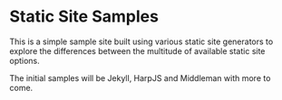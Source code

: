 # Static Site Samples

This is a simple sample site built using various static site generators to explore the differences between the multitude of available static site options.

The initial samples will be Jekyll, HarpJS and Middleman with more to come.
